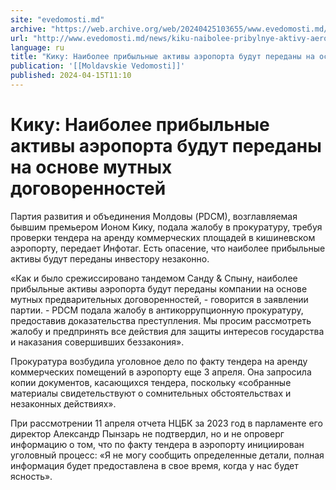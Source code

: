 ```yaml
---
site: "evedomosti.md"
archive: "https://web.archive.org/web/20240425103655/www.evedomosti.md/news/kiku-naibolee-pribylnye-aktivy-aeroporta-budut-peredany-na-o"
url: "http://www.evedomosti.md/news/kiku-naibolee-pribylnye-aktivy-aeroporta-budut-peredany-na-o"
language: ru
title: "Кику: Наиболее прибыльные активы аэропорта будут переданы на основе мутных договоренностей"
publication: '[[Moldavskie Vedomosti]]'
published: 2024-04-15T11:10
---
```


# Кику: Наиболее прибыльные активы аэропорта будут переданы на основе мутных договоренностей

Партия развития и объединения Молдовы (PDCМ), возглавляемая бывшим премьером Ионом Кику, подала жалобу в прокуратуру, требуя проверки тендера на аренду коммерческих площадей в кишиневском аэропорту, передает Инфотаг. Есть опасение, что наиболее прибыльные активы будут переданы инвестору незаконно.

«Как и было срежиссировано тандемом Санду & Спыну, наиболее прибыльные активы аэропорта будут переданы компании на основе мутных предварительных договоренностей, - говорится в заявлении партии. - PDCМ подала жалобу в антикоррупционную прокуратуру, предоставив доказательства преступления. Мы просим рассмотреть жалобу и предпринять все действия для защиты интересов государства и наказания совершивших беззакония».

Прокуратура возбудила уголовное дело по факту тендера на аренду коммерческих помещений в аэропорту еще 3 апреля. Она запросила копии документов, касающихся тендера, поскольку «собранные материалы свидетельствуют о сомнительных обстоятельствах и незаконных действиях».

При рассмотрении 11 апреля отчета НЦБК за 2023 год в парламенте его директор Александр Пынзарь не подтвердил, но и не опроверг информацию о том, что по факту тендера в аэропорту инициирован уголовный процесс: «Я не могу сообщить определенные детали, полная информация будет предоставлена в свое время, когда у нас будет ясность».